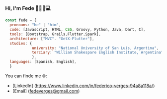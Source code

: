### Hi, I'm Fede  👋🍻🧉💻

```js
const fede = {
  pronouns: "he" | "him",
  code: [Javascript, HTML, CSS, Groovy, Python, Java, Dart, C],
  tools: [Bootstrap, Grails,Flutter,Spark],
  architecture: ["MVC". "GetX-Flutter"],
  studies: {
            university: "National University of San Luis, Argentina",
            terciary: "William Shakespare English Institute, Argentina",
            },
  languages: [Spanish, English],
  }
  ```

<!--
**FedeVerges/FedeVerges** is a ✨ _special_ ✨ repository because its `README.md` (this file) appears on your GitHub profile.

Here are some ideas to get you started:

- 🔭 I’m currently working on ...
- 🌱 I’m currently learning ...
- 👯 I’m looking to collaborate on ...
- 🤔 I’m looking for help with ...
- 💬 Ask me about ...
- 📫 How to reach me: ...
- 😄 Pronouns: ...
- ⚡ Fun fact: ...
-->

You can finde me 🌐:
- [LinkedIn] (https://www.linkedin.com/in/federico-verges-94a8a118a/)
- [Email] (fedeverges@gmail.com)
